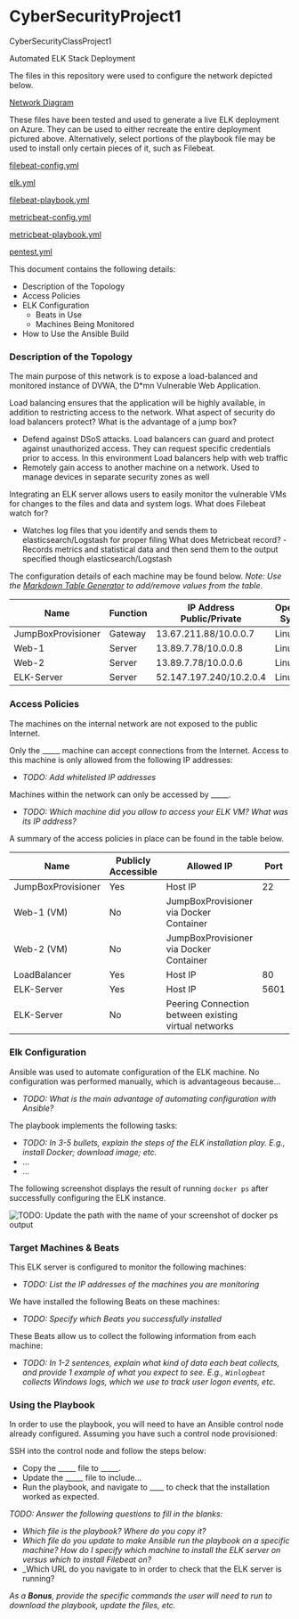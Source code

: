 # CyberSecurityProject1
CyberSecurityClassProject1


Automated ELK Stack Deployment

The files in this repository were used to configure the network depicted below.

[Network Diagram](https://github.com/bradygg/CyberSecurityProject1/blob/fa31942d10bebea1a372806251976d18f131aac7/Diagrams/networkdiagram.png)


These files have been tested and used to generate a live ELK deployment on Azure. They can be used to either recreate the entire deployment pictured above. Alternatively, select portions of the playbook file may be used to install only certain pieces of it, such as Filebeat.

[filebeat-config.yml](https://github.com/bradygg/CyberSecurityProject1/blob/903ab4f17d34655866a03cdb4b58813d657afd3a/Ansible/filebeat-config.yml)

[elk.yml](https://github.com/bradygg/CyberSecurityProject1/blob/903ab4f17d34655866a03cdb4b58813d657afd3a/Ansible/elk.yml)

[filebeat-playbook.yml](https://github.com/bradygg/CyberSecurityProject1/blob/903ab4f17d34655866a03cdb4b58813d657afd3a/Ansible/filebeat-playbook.yml)

[metricbeat-config.yml](https://github.com/bradygg/CyberSecurityProject1/blob/903ab4f17d34655866a03cdb4b58813d657afd3a/Ansible/metricbeat-config.yml)

[metricbeat-playbook.yml](https://github.com/bradygg/CyberSecurityProject1/blob/903ab4f17d34655866a03cdb4b58813d657afd3a/Ansible/metricbeat-playbook.yml)

[pentest.yml](https://github.com/bradygg/CyberSecurityProject1/blob/903ab4f17d34655866a03cdb4b58813d657afd3a/Ansible/pentest.yml)

This document contains the following details:
- Description of the Topology
- Access Policies
- ELK Configuration
  - Beats in Use
  - Machines Being Monitored
- How to Use the Ansible Build


### Description of the Topology

The main purpose of this network is to expose a load-balanced and monitored instance of DVWA, the D*mn Vulnerable Web Application.

Load balancing ensures that the application will be highly available, in addition to restricting access to the network.
What aspect of security do load balancers protect? What is the advantage of a jump box?
- Defend against DSoS attacks. Load balancers can guard and protect against unauthorized access. They can request specific credentials prior to access. In this environment Load balancers help with web traffic
- Remotely gain access to another machine on a network. Used to manage devices in separate security zones as well

Integrating an ELK server allows users to easily monitor the vulnerable VMs for changes to the files and data and system logs.
What does Filebeat watch for?
- Watches log files that you identify and sends them to elasticsearch/Logstash for proper filing
What does Metricbeat record?
-Records metrics and statistical data and then send them to the output specified though elasticsearch/Logstash

The configuration details of each machine may be found below.
_Note: Use the [Markdown Table Generator](http://www.tablesgenerator.com/markdown_tables) to add/remove values from the table_.

| Name               | Function | IP Address Public/Private | Operation System |
|--------------------|----------|---------------------------|------------------|
| JumpBoxProvisioner | Gateway  | 13.67.211.88/10.0.0.7     | Linux            |
| Web-1              | Server   | 13.89.7.78/10.0.0.8       | Linux            |
| Web-2              | Server   | 13.89.7.78/10.0.0.6       | Linux            |
| ELK-Server         | Server   | 52.147.197.240/10.2.0.4   | Linux            |

### Access Policies

The machines on the internal network are not exposed to the public Internet. 

Only the _____ machine can accept connections from the Internet. Access to this machine is only allowed from the following IP addresses:
- _TODO: Add whitelisted IP addresses_

Machines within the network can only be accessed by _____.
- _TODO: Which machine did you allow to access your ELK VM? What was its IP address?_

A summary of the access policies in place can be found in the table below.

| Name               | Publicly Accessible | Allowed IP                                           | Port |
|--------------------|---------------------|------------------------------------------------------|------|
| JumpBoxProvisioner | Yes                 | Host IP                                              | 22   |
| Web-1 (VM)         | No                  | JumpBoxProvisioner via Docker Container              |      |
| Web-2 (VM)         | No                  | JumpBoxProvisioner via Docker Container              |      |
| LoadBalancer       | Yes                 | Host IP                                              | 80   |
| ELK-Server         | Yes                 | Host IP                                              | 5601 |
| ELK-Server         | No                  | Peering Connection between existing virtual networks |      |

### Elk Configuration

Ansible was used to automate configuration of the ELK machine. No configuration was performed manually, which is advantageous because...
- _TODO: What is the main advantage of automating configuration with Ansible?_

The playbook implements the following tasks:
- _TODO: In 3-5 bullets, explain the steps of the ELK installation play. E.g., install Docker; download image; etc._
- ...
- ...

The following screenshot displays the result of running `docker ps` after successfully configuring the ELK instance.

![TODO: Update the path with the name of your screenshot of docker ps output](Images/docker_ps_output.png)

### Target Machines & Beats
This ELK server is configured to monitor the following machines:
- _TODO: List the IP addresses of the machines you are monitoring_

We have installed the following Beats on these machines:
- _TODO: Specify which Beats you successfully installed_

These Beats allow us to collect the following information from each machine:
- _TODO: In 1-2 sentences, explain what kind of data each beat collects, and provide 1 example of what you expect to see. E.g., `Winlogbeat` collects Windows logs, which we use to track user logon events, etc._

### Using the Playbook
In order to use the playbook, you will need to have an Ansible control node already configured. Assuming you have such a control node provisioned: 

SSH into the control node and follow the steps below:
- Copy the _____ file to _____.
- Update the _____ file to include...
- Run the playbook, and navigate to ____ to check that the installation worked as expected.

_TODO: Answer the following questions to fill in the blanks:_
- _Which file is the playbook? Where do you copy it?_
- _Which file do you update to make Ansible run the playbook on a specific machine? How do I specify which machine to install the ELK server on versus which to install Filebeat on?_
- _Which URL do you navigate to in order to check that the ELK server is running?

_As a **Bonus**, provide the specific commands the user will need to run to download the playbook, update the files, etc._

